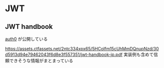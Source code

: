 # JWT
## JWT handbook
[auth0](https://auth0.com/resources/ebooks/jp-jwt-handbook) が公開している

https://assets.ctfassets.net/2ntc334xpx65/5HColfm15cUhMmDQnupNzd/30d5913d94e79462043f6d8e3f557351/jwt-handbook-jp.pdf
実装例も含めて信頼できそうな情報がまとまっている



<!--stackedit_data:
eyJoaXN0b3J5IjpbNzUyMTU5OF19
-->